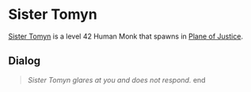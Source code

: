 # Sister Tomyn



[Sister Tomyn](/npc/201352) is a level 42 Human Monk that spawns in [Plane of Justice](/zone/201).








## Dialog

>*Sister Tomyn glares at you and does not respond.*
end